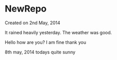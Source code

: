 NewRepo
=======
Created on 2nd May, 2014

It rained heavily yesterday.
The weather was good.

Hello how are you?
I am fine thank you

8th may, 2014
todays quite sunny